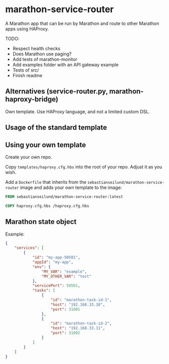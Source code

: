 # marathon-service-router

A Marathon app that can be run by Marathon and route to other Marathon apps using HAProxy.

TODO:

- Respect health checks
- Does Marathon use paging?
- Add tests of marathon-monitor
- Add examples folder with an API gateway example
- Tests of src/
- Finish readme


## Alternatives (service-router.py, marathon-haproxy-bridge)

Own template. Use HAProxy language, and not a limited custom DSL.


## Usage of the standard template


## Using your own template

Create your own repo.

Copy `templates/haproxy.cfg.hbs` into the root of your repo. Adjust it as you wish.

Add a `Dockerfile` that inherits from the `sebastianseilund/marathon-service-router` image and adds your own template to the image:

```Dockerfile
FROM sebastianseilund/marathon-service-router:latest

COPY haproxy.cfg.hbs /haproxy.cfg.hbs
```


## Marathon state object

Example:

```json
{
    "services": [
        {
			"id": "my-app-50501",
            "appId": "my-app",
			"env": {
				"MY_VAR": "example",
				"MY_OTHER_VAR": "test"
			},
			"servicePort": 50501,
			"tasks": [
				{
					"id": "marathon-task-id-1",
					"host": "192.168.33.10",
					"port": 31001
				},
				{
					"id": "marathon-task-id-2",
					"host": "192.168.33.11",
					"port": 31002
				}
			]
		}
    ]
}
```
